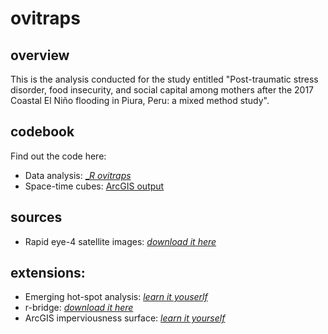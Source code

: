 # ovitraps
## overview
This is the analysis conducted for the study entitled "Post-traumatic stress disorder, food insecurity, and social capital among mothers after the 2017 Coastal El Niño flooding in Piura, Peru: a mixed method study".

## codebook
Find out the code here:
- Data analysis: [__R ovitraps_](https://github.com/culquichicon/ovitraps/blob/master/_R%20ovitraps.Rproj)
- Space-time cubes: [ArcGIS output](https://github.com/culquichicon/ovitraps/blob/master/sullana1719_stchxnt300.nc)

## sources
- Rapid eye-4 satellite images: [_download it here_](https://mega.nz/#F!OhABzYBJ!MtHfC09JZl7IvaC1wPTkkA)

## extensions: 
- Emerging hot-spot analysis: [_learn it youserlf_](https://pro.arcgis.com/en/pro-app/tool-reference/space-time-pattern-mining/emerginghotspots.htm)
- r-bridge: [_download it here_](https://github.com/R-ArcGIS/r-bridge)
- ArcGIS imperviousness surface: [_learn it yourself_](https://learn.arcgis.com/en/projects/calculate-impervious-surfaces-from-spectral-imagery/)
